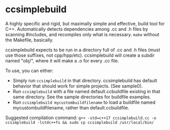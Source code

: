# ccsimplebuild
A highly specific and rigid, but maximally simple and effective, build tool for
C++. Automatically detects dependencies among .cc and .h files by scanning
#includes, and recompiles only what is necessary. `make` without the Makefile,
basically.

ccsimplebuild expects to be run in a directory full of .cc and .h files (must
use those suffixes, not cpp/hpp/etc). ccsimplebuild will create a subdir named
"obj/", where it will make a .o for every .cc file.

To use, you can either:

* Simply run `ccsimplebuild` in that directory. ccsimplebuild has default
  behavior that should work for simple projects. (See sample0).
* Run `ccsimplebuild` with a file named default.ccbuildfile existing in that same
  directory. See the sample directories for buildfile examples.
* Run `ccsimplebuild mycustombuildfilename` to load a buildfile named
  mycustombuildfilename, rather than default.ccbuildfile.

Suggested compilation command:
`g++ -std=c++17 ccsimplebuild.cc -o ccsimplebuild -lstdc++fs && sudo cp ccsimplebuild /usr/local/bin/`
